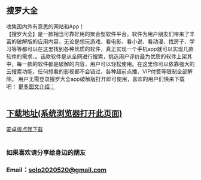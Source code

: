 ## 搜罗大全

收集国内外有意思的网站和App！
<br>
   【搜罗大全】是一款相当可靠好用的聚合型软件平台。软件为用户朋友们带来了丰富的破解版的应用内容，无论是想玩游戏、看电影、看小说、看动漫、找房子、学习等等都可以在这里找到各种优质的软件，真正实现一个手机app就可以实现几款软件的需求，。该款软件是从全网进行搜索，挑选用户评价最为优质的软件上架其中，每一款的软件都是破解的内容，用户可以轻松使用。在这里你可以依靠强大的云搜索功能，任何想看的影视都不会错过，各种超前点播、VIP付费等限制全部解除。
   用户无需登录搜罗大全app破解版打开即可使用，喜欢的用户们快来下载吧！
   [更多图文介绍：](http://www.32r.com/app/79523.html)
   <br><br>

## [下载地址(系统浏览器打开此页面)](https://solo-1253252641.cos.ap-nanjing.myqcloud.com/app-solo_309.apk)<br>
   [安卓版点我下载](https://wwa.lanzoux.com/iJTRLo5pfxc)
   <br><br>
### 如果喜欢请分享给身边的朋友
### Email：solo2020520@gmail.com
